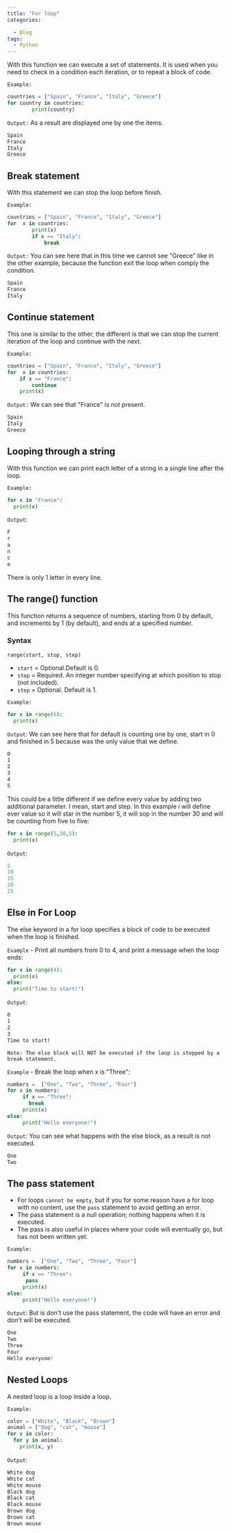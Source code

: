 ```yaml
---
title: "For loop"
categories:

  - Blog
tags:
  - Python
---
```


With this function we can execute a set of statements. It is used when you need to check in a condition each iteration, or to repeat a block of code.

`Example:`

```python
countries = ["Spain", "France", "Italy", "Greece"]
for country in countries:
        print(country)
```

`Output:` As a result are displayed one by one the items.

```python
Spain
France
Italy
Greece
```

## Break statement

With this statement we can stop the loop before finish.

`Example:`

```python
countries = ["Spain", "France", "Italy", "Greece"]
for  x in countries:
        print(x)
        if x == "Italy":
            break
```

`Output:` You can see here that in this time we cannot see "Greece" like in the other example, because the function exit the loop when comply the condition.

```python
Spain
France
Italy
```

## Continue statement

This one is similar to the other, the different is that we can stop the current iteration of the loop and continue with the next.

`Example:`

```python
countries = ["Spain", "France", "Italy", "Greece"]
for  x in countries:
    if x == "France":
        continue
    print(x)
```

`Output:` We can see that "France" is not present.

```python
Spain
Italy
Greece
```

## Looping through a string

With this function we can print each letter of a string in a single line after the loop.

`Example:`

```python
for x in "France":
  print(x)
```

`Output`:

```python
F
r
a
n
c
e
```

There is only 1 letter in every line.

## The range() function

This function returns a sequence of numbers, starting from 0 by default, and increments by 1 (by default), and ends at a specified number.

### Syntax

 `range(start, stop, step)`

- `start` = Optional.Default is 0.
- `stop` = Required. An integer number specifying at which position to stop (not included).
- `step` = Optional. Default is 1.

`Example:`

```python
for x in range(6):
  print(x)
```

`Output`: We can see here that for default is counting one by one, start in 0 and finished in 5 because was the only value that we define.

```txt
0
1
2
3
4
5
```

This could be a little different if we define every value by adding two additional parameter. I mean, start and step.
In this example i will define ever value so it will star in the number 5, it will sop in the number 30 and will be counting from five to five:

```python
for x in range(5,30,5):
  print(x)
```

`Output`:

```python
5
10
15
20
25
```

## Else in For Loop

The else keyword in a for loop specifies a block of code to be executed when the loop is finished. 

`Example` - Print all numbers from 0 to 4, and print a message when the loop ends:

```python
for x in range(4):
  print(x)
else:
  print("Time to start!")
```

`Output`:

```txt
0
1
2
3
Time to start!
```

`Note: The else block will NOT be executed if the loop is stopped by a break statement.`

`Example` - Break the loop when x is "Three":

```python
numbers =  ["One", "Two", "Three", "Four"]
for x in numbers:
     if x == "Three":
       break
     print(x)
else:
     print("Hello everyone!")
```

`Output`: You can see what happens with the else block, as a result is not executed.

```python
One
Two
```

## The pass statement

- For loops `cannot be empty`, but if you for some reason have a for loop with no content, use the `pass` statement to avoid getting an error.
- The pass statement is a null operation; nothing happens when it is executed.
- The pass is also useful in places where your code will eventually go, but has not been written yet.

`Example:`

```python
numbers =  ["One", "Two", "Three", "Four"]
for x in numbers:
     if x == "Three":
      pass
     print(x)
else:
     print("Hello everyone!")
```

`Output`: But is don't use the pass statement, the code will have an error and don't will be executed.

```python
One
Two
Three
Four
Hello everyone!
```

## Nested Loops 

A nested loop is a loop inside a loop.

`Example:`

```python
color = ["White", "Black", "Brown"]
animal = ["dog", "cat", "mouse"]
for x in color:
  for y in animal:
    print(x, y) 
```

`Output`:

```python
White dog
White cat
White mouse
Black dog
Black cat
Black mouse
Brown dog
Brown cat
Brown mouse
```
